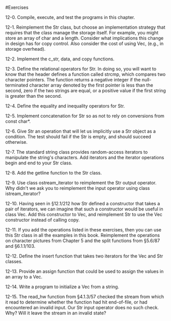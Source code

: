 #Exercises

12-0. Compile, execute, and test the programs in this chapter.

12-1. Reimplement the Str class, but choose an implementation strategy that requires that the class manage the storage itself. For example, you might store an array of char and a length. Consider what implications this change in design has for copy control. Also consider the cost of using Vec, (e.g., in storage overhead).

12-2. Implement the c_str, data, and copy functions.

12-3. Define the relational operators for Str. In doing so, you will want to know that the <cstring> header defines a function called strcmp, which compares two character pointers. The function returns a negative integer if the null-terminated character array denoted by the first pointer is less than the second, zero if the two strings are equal, or a positive value if the first string is greater than the second.

12-4. Define the equality and inequality operators for Str.

12-5. Implement concatenation for Str so as not to rely on conversions from const char*.

12-6. Give Str an operation that will let us implicitly use a Str object as a condition. The test should fail if the Str is empty, and should succeed otherwise.

12-7. The standard string class provides random-access iterators to manipulate the string's characters. Add iterators and the iterator operations begin and end to your Str class.

12-8. Add the getline function to the Str class.

12-9. Use class ostream_iterator to reimplement the Str output operator. Why didn't we ask you to reimplement the input operator using class istream_iterator?

12-10. Having seen in §12.1/212 how Str defined a constructor that takes a pair of iterators, we can imagine that such a constructor would be useful in class Vec. Add this constructor to Vec, and reimplement Str to use the Vec constructor instead of calling copy.

12-11. If you add the operations listed in these exercises, then you can use this Str class in all the examples in this book. Reimplement the operations on character pictures from Chapter 5 and the split functions from §5.6/87 and §6.1.1/103.

12-12. Define the insert function that takes two iterators for the Vec and Str classes. 

12-13. Provide an assign function that could be used to assign the values in an array to a Vec. 

12-14. Write a program to initialize a Vec from a string.

12-15. The read_hw function from §4.1.3/57 checked the stream from which it read to determine whether the function had hit end-of-file, or had encountered an invalid input. Our Str input operator does no such check. Why? Will it leave the stream in an invalid state?
